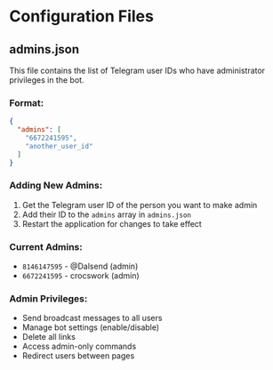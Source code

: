 # Configuration Files

## admins.json

This file contains the list of Telegram user IDs who have administrator privileges in the bot.

### Format:
```json
{
  "admins": [
    "6672241595",
    "another_user_id"
  ]
}
```

### Adding New Admins:
1. Get the Telegram user ID of the person you want to make admin
2. Add their ID to the `admins` array in `admins.json`
3. Restart the application for changes to take effect

### Current Admins:
- `8146147595` - @Dalsend (admin)
- `6672241595` - crocswork (admin)

### Admin Privileges:
- Send broadcast messages to all users
- Manage bot settings (enable/disable)
- Delete all links
- Access admin-only commands
- Redirect users between pages